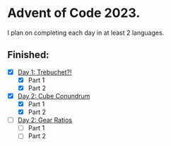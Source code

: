 # Advent of Code 2023.
I plan on completing each day in at least 2 languages.

## Finished:
- [x] [Day 1: Trebuchet?!](./src/day1/)
    - [x] Part 1
    - [x] Part 2
- [x] [Day 2: Cube Conundrum](./src/day2/)
    - [x] Part 1
    - [x] Part 2
- [ ] [Day 2: Gear Ratios](./src/day3/)
    - [ ] Part 1
    - [ ] Part 2